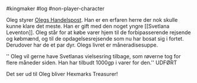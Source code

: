 #kingmaker #log #non-player-character

Oleg styrer [Olegs Handelspost](Olegs%20Handelspost.md). Han er en erfaren herre der nok skulle kunne klare det meste. Han er gift med den noget yngre [[Svetlana Leventon]]. Oleg står for at købe varer hjem til de forbipasserende rejsende og købmænd, og til de opdagelsesrejsende som nu har bosat sig i fortet. Derudover har de et par dyr. Olegs livret er måneradisesuppe.
''
Oleg vil gerne have Svetlanas vielsesring tilbage, som røverne tog for flere måneder siden. Han har tilbudt 1000gp i varer for den.''  UDFØRT
Det ser ud til Oleg bliver Hexmarks Treasurer!
